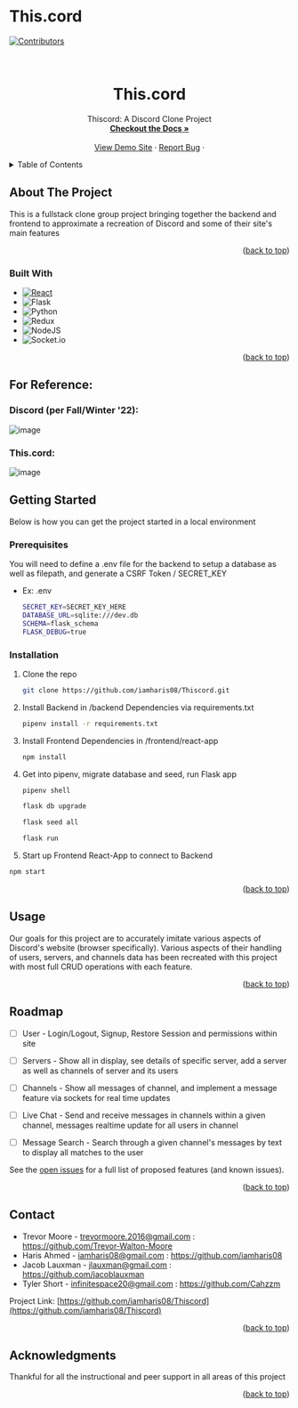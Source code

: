 # This.cord

<!-- Improved compatibility of back to top link: See: https://github.com/othneildrew/Best-README-Template/pull/73 -->
<a name="readme-top"></a>
<!--
*** Thanks for checking out the Best-README-Template. If you have a suggestion
*** that would make this better, please fork the repo and create a pull request
*** or simply open an issue with the tag "enhancement".
*** Don't forget to give the project a star!
*** Thanks again! Now go create something AMAZING! :D
-->



<!-- PROJECT SHIELDS -->
<!--
*** I'm using markdown "reference style" links for readability.
*** Reference links are enclosed in brackets [ ] instead of parentheses ( ).
*** See the bottom of this document for the declaration of the reference variables
*** for contributors-url, forks-url, etc. This is an optional, concise syntax you may use.
*** https://www.markdownguide.org/basic-syntax/#reference-style-links
-->
[![Contributors][contributors-shield]][contributors-url]
<!-- [![Forks][forks-shield]][forks-url]
[![Stargazers][stars-shield]][stars-url]
[![Issues][issues-shield]][issues-url]
[![MIT License][license-shield]][license-url]
[![LinkedIn][linkedin-shield]][linkedin-url] -->



<!-- PROJECT LOGO -->
<br />
<div align="center">
  <a href="https://github.com/iamharis08/Thiscord">
    <!-- <img src="images/logo.png" alt="Logo" width="80" height="80"> -->
  </a>

<h1 align="center">This.cord</h1>

  <p align="center">
    Thiscord: A Discord Clone Project
    <br />
    <a href="https://github.com/iamharis08/Thiscord/wiki"><strong>Checkout the Docs »</strong></a>
    <br />
    <br />
    <a href="https://this-cord.onrender.com/">View Demo Site</a>
    ·
    <a href="https://github.com/iamharis08/Thiscord/issues">Report Bug</a>
    ·
    <!-- <a href="https://github.com/jacoblauxman/AirBnB-Proj/issues">Request Feature</a> -->
  </p>
</div>



<!-- TABLE OF CONTENTS -->
<details>
  <summary>Table of Contents</summary>
  <ol>
    <li>
      <a href="#about-the-project">About The Project</a>
      <ul>
        <li><a href="#built-with">Built With</a></li>
      </ul>
    </li>
    <li>
      <a href="#getting-started">Getting Started</a>
      <ul>
        <li><a href="#prerequisites">Prerequisites</a></li>
        <li><a href="#installation">Installation</a></li>
      </ul>
    </li>
    <li><a href="#usage">Usage</a></li>
    <li><a href="#roadmap">Roadmap</a></li>
    <!-- <li><a href="#contributing">Contributing</a></li> -->
    <!-- <li><a href="#license">License</a></li> -->
    <li><a href="#contact">Contact</a></li>
    <!-- <li><a href="#acknowledgments">Acknowledgments</a></li> -->
  </ol>
</details>



<!-- ABOUT THE PROJECT -->
## About The Project

<!-- [![Product Name Screen Shot][product-screenshot]](https://example.com) -->

This is a fullstack clone group project bringing together the backend and frontend to approximate a recreation of Discord and some of their site's main features


<p align="right">(<a href="#readme-top">back to top</a>)</p>


### Built With

* [![React][React.js]][React-url]
* ![Flask](https://img.shields.io/badge/flask-%23000.svg?style=for-the-badge&logo=flask&logoColor=white)
* ![Python](https://img.shields.io/badge/python-3670A0?style=for-the-badge&logo=python&logoColor=ffdd54)
* ![Redux](https://img.shields.io/badge/redux-%23593d88.svg?style=for-the-badge&logo=redux&logoColor=white)
* ![NodeJS](https://img.shields.io/badge/node.js-6DA55F?style=for-the-badge&logo=node.js&logoColor=white)
* ![Socket.io](https://img.shields.io/badge/Socket.io-black?style=for-the-badge&logo=socket.io&badgeColor=010101)

<p align="right">(<a href="#readme-top">back to top</a>)</p>




## For Reference:


### Discord (per Fall/Winter '22):
![image](https://user-images.githubusercontent.com/106632610/208401285-dfb6a3b8-f870-4228-a14e-da770d1107ce.png)
### This.cord:
![image](https://user-images.githubusercontent.com/106632610/208401468-1bb70c10-5d75-43df-a89a-30d9b4b1b889.png)




<!-- GETTING STARTED -->
## Getting Started

Below is how you can get the project started in a local environment

### Prerequisites

You will need to define a .env file for the backend to setup a database as well as filepath, and generate a CSRF Token / SECRET_KEY
* Ex: .env
  ```sh
  SECRET_KEY=SECRET_KEY_HERE
  DATABASE_URL=sqlite:///dev.db
  SCHEMA=flask_schema
  FLASK_DEBUG=true
  ```

### Installation

1. Clone the repo
   ```sh
   git clone https://github.com/iamharis08/Thiscord.git
   ```
2. Install Backend in /backend Dependencies via requirements.txt
   ```sh
   pipenv install -r requirements.txt
   ```
3. Install Frontend Dependencies in /frontend/react-app
   ```sh
   npm install
   ```
4. Get into pipenv, migrate database and seed, run Flask app
   ```sh
   pipenv shell
   ```   
   ```sh
   flask db upgrade
   ```   
   ```sh
   flask seed all
   ```   
   ```sh
   flask run
   ```   
5. Start up Frontend React-App to connect to Backend
  ```sh
  npm start
   ```

<p align="right">(<a href="#readme-top">back to top</a>)</p>



<!-- USAGE EXAMPLES -->
## Usage

Our goals for this project are to accurately imitate various aspects of Discord's website (browser specifically). Various aspects of their handling of users, servers, and channels data has been recreated with this project with most full CRUD operations with each feature.


<p align="right">(<a href="#readme-top">back to top</a>)</p>



<!-- ROADMAP -->
## Roadmap

- [ ] User - Login/Logout, Signup, Restore Session and permissions within site
- [ ] Servers - Show all in display, see details of specific server, add  a server as well as channels of server and its users
- [ ] Channels - Show all messages of channel, and implement a message feature via sockets for real time updates
- [ ] Live Chat - Send and receive messages in channels within a given channel, messages realtime update for all users in channel
- [ ] Message Search - Search through a given channel's messages by text to display all matches to the user


    <!-- - [ ] Nested Feature -->

See the [open issues](https://github.com/iamharis08/Thiscord/issues) for a full list of proposed features (and known issues).

<p align="right">(<a href="#readme-top">back to top</a>)</p>







<!-- LICENSE -->
<!-- ## License

Distributed under the MIT License. See `LICENSE.txt` for more information.

<p align="right">(<a href="#readme-top">back to top</a>)</p> -->



<!-- CONTACT -->
## Contact
* Trevor Moore - trevormoore.2016@gmail.com : https://github.com/Trevor-Walton-Moore
* Haris Ahmed - iamharis08@gmail.com : https://github.com/iamharis08
* Jacob Lauxman - jlauxman@gmail.com : https://github.com/jacoblauxman
* Tyler Short - infinitespace20@gmail.com : https://github.com/Cahzzm
<!-- Jacob Lauxman - [@twitter_handle](https://twitter.com/twitter_handle) - email@email_client.com -->

Project Link: [https://github.com/iamharis08/Thiscord](https://github.com/iamharis08/Thiscord)

<p align="right">(<a href="#readme-top">back to top</a>)</p>



<!-- ACKNOWLEDGMENTS -->
## Acknowledgments

Thankful for all the instructional and peer support in all areas of this project
<!-- * []()
* []()
* []() -->

<p align="right">(<a href="#readme-top">back to top</a>)</p>



<!-- MARKDOWN LINKS & IMAGES -->
<!-- https://www.markdownguide.org/basic-syntax/#reference-style-links -->
[contributors-shield]: https://img.shields.io/github/contributors/iamharis08/Thiscord.svg?style=for-the-badge
[contributors-url]: https://github.com/iamharis08/Thiscord/graphs/contributors

[React.js]: https://img.shields.io/badge/React-20232A?style=for-the-badge&logo=react&logoColor=61DAFB
[React-url]: https://reactjs.org/
[ExpressJS-url]: https://expressjs.com/
[Sequelize-url]: https://sequelize.org/
